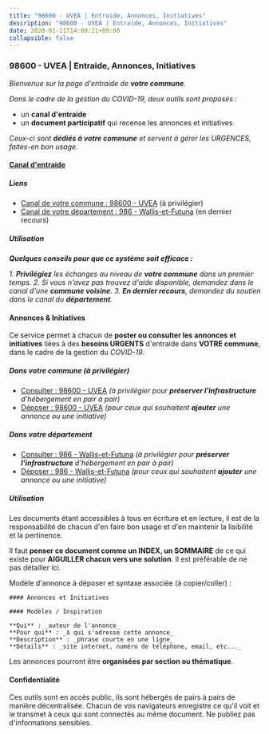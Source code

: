 ```yaml
---
title: "98600 - UVEA | Entraide, Annonces, Initiatives"
description: "98600 - UVEA | Entraide, Annonces, Initiatives"
date: 2020-01-11T14:09:21+09:00
collapsible: false
---
```


### 98600 - UVEA | Entraide, Annonces, Initiatives

_Bienvenue sur la page d'entraide de **votre commune**_.

_Dans le cadre de la gestion du COVID-19, deux outils sont proposés :_

- un **canal d'entraide**
- un **document participatif** qui recense les annonces et initiatives

_Ceux-ci sont **dédiés à votre commune** et servent à gérer les URGENCES, faites-en bon usage._

#### [Canal d'entraide](https://entraide.stopcoronavirus.tech/#/channel/98600_uvea)

##### Liens

- [Canal de votre commune : 98600 	- UVEA](https://entraide.stopcoronavirus.tech/#/channel/98600_uvea) (à privilégier)
- [Canal de votre département : 986 	- Wallis-et-Futuna](https://entraide.stopcoronavirus.tech/#/channel/986_wallis-et-futuna) (en dernier recours)

##### Utilisation

_**Quelques conseils pour que ce système soit efficace :**_

_1. **Privilégiez** les échanges au niveau de **votre commune** dans un premier temps._
_2. Si vous n'avez pas trouvez d'aide disponible, demandez dans le canal d'une **commune voisine**._
_3. **En dernier recours**, demandez du soutien dans le canal du **département**._

#### Annonces & Initiatives


Ce service permet à chacun de **poster ou consulter les annonces et initiatives** liées à des **besoins
URGENTS** d'entraide dans **VOTRE commune**, dans le cadre de la gestion du _COVID-19_.

##### Dans votre commune (à privilégier)

- [Consulter : 98600 	- UVEA](https://docs.stopcoronavirus.tech/#/r/markdown/98600_uvea/4XTTMCzUM8M19ft81ffoG75Q99KHDipaNDfDWAvhMi7XXjUSG) _(à privilégier pour **préserver l'infrastructure** d'hébergement en pair à pair)_
- [Déposer : 98600 	- UVEA](https://docs.stopcoronavirus.tech/#/w/markdown/98600_uvea/4XTTMCzUM8M19ft81ffoG75Q99KHDipaNDfDWAvhMi7XXjUSG-K3TgTt3BGFLv4qfnVYFuxc8BPsm6ccV4SQo4AfW4shZiYgn3AwVCoBqoGyW7MDqehGY7s2fcWHvp15bfaKkrYbjqTTPHAc7QMZYzsZ6Bz7VqUJ67xYxjBmUXKie5naTvVh5Kxib6) _(pour ceux qui souhaitent **ajouter** une annonce ou une initiative)_

##### Dans votre département

- [Consulter : 986 	- Wallis-et-Futuna](https://docs.stopcoronavirus.tech/#/r/markdown/986_wallis-et-futuna/4XTTMG5Ric2hB9iRk8ajRkwP5rv1bkZW3mE2R5FfXFrXx8K7r) _(à privilégier pour **préserver l'infrastructure** d'hébergement en pair à pair)_
- [Déposer : 986 	- Wallis-et-Futuna](https://docs.stopcoronavirus.tech/#/w/markdown/986_wallis-et-futuna/4XTTMG5Ric2hB9iRk8ajRkwP5rv1bkZW3mE2R5FfXFrXx8K7r-K3TgUW8KU1QTvT35d229n2shmLLu31HVZuU9Sg1o4VmAgC7HfeGmsyjuK4nP45dZ1oXT24vEyCgkt57kKTeo7FWyihkbsArDF2goS51KHwgJvSrFfed8a4tDTV7d1dV5LVXBFndJ) _(pour ceux qui souhaitent **ajouter** une annonce ou une initiative)_


##### Utilisation

Les documents étant accessibles à tous en écriture et en lecture, il est de la
responsabilité de chacun d'en faire bon usage et d'en maintenir la lisibilité
et la pertinence.

Il faut **penser ce document comme un INDEX, un SOMMAIRE** de ce qui existe
pour **AIGUILLER chacun vers une solution**. Il est préférable de ne pas détailler ici.

Modèle d'annonce à déposer et syntaxe associée (à copier/coller) :

    #### Annonces et Initiatives

    #### Modèles / Inspiration

    **Qui** : _auteur de l'annonce_
    **Pour qui** : _à qui s'adresse cette annonce_
    **Description** : _phrase courte en une ligne_
    **Détails** : _site internet, numéro de téléphone, email, etc..._


Les annonces pourront être **organisées par section ou thématique**.

#### Confidentialité

Ces outils sont en accès public, ils sont hébergés de pairs à pairs de manière décentralisée.
Chacun de vos navigateurs enregistre ce qu'il voit et le transmet à ceux qui sont connectés au même document.
Ne publiez pas d'informations sensibles.
